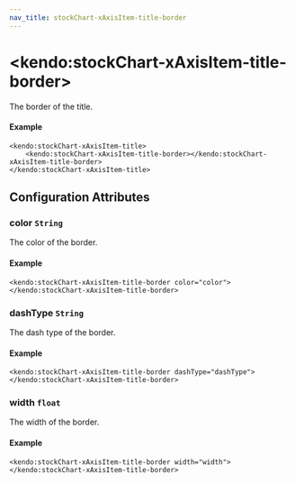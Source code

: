 ```yaml
---
nav_title: stockChart-xAxisItem-title-border
---
```


# \<kendo:stockChart-xAxisItem-title-border\>

The border of the title.

#### Example
    <kendo:stockChart-xAxisItem-title>
        <kendo:stockChart-xAxisItem-title-border></kendo:stockChart-xAxisItem-title-border>
    </kendo:stockChart-xAxisItem-title>

## Configuration Attributes

### color `String`

The color of the border.

#### Example
    <kendo:stockChart-xAxisItem-title-border color="color">
    </kendo:stockChart-xAxisItem-title-border>

### dashType `String`

The dash type of the border.

#### Example
    <kendo:stockChart-xAxisItem-title-border dashType="dashType">
    </kendo:stockChart-xAxisItem-title-border>

### width `float`

The width of the border.

#### Example
    <kendo:stockChart-xAxisItem-title-border width="width">
    </kendo:stockChart-xAxisItem-title-border>

